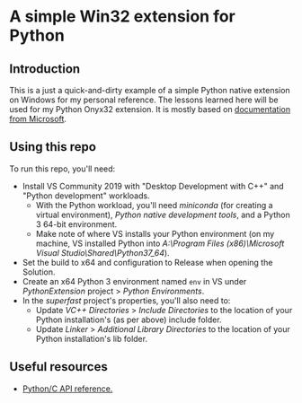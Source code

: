 # A simple Win32 extension for Python

## Introduction

This is a just a quick-and-dirty example of a simple Python native extension on Windows for my personal reference. The lessons learned here will be used for my Python Onyx32 extension. It is mostly based on [documentation from Microsoft](https://docs.microsoft.com/en-us/visualstudio/python/working-with-c-cpp-python-in-visual-studio?view=vs-2019#alternative-approaches).

## Using this repo

To run this repo, you'll need:

* Install VS Community 2019 with "Desktop Development with C++" and "Python development" workloads.
  * With the Python workload, you'll need _miniconda_ (for creating a virtual environment), _Python native development tools_, and a Python 3 64-bit environment.
  * Make note of where VS installs your Python environment (on my machine, VS installed Python into _A:\Program Files (x86)\Microsoft Visual Studio\Shared\Python37_64_).
* Set the build to x64 and configuration to Release when opening the Solution.
* Create an x64 Python 3 environment named `env` in VS under _PythonExtension_ project > _Python Environments_.
* In the _superfast_ project's properties, you'll also need to:
  * Update _VC++ Directories_ > _Include Directories_ to the location of your Python installation's (as per above) include folder.
  * Update _Linker_ > _Additional Library Directories_ to the location of your Python installation's lib folder.

## Useful resources

* [Python/C API reference.](https://docs.python.org/3/c-api/)
